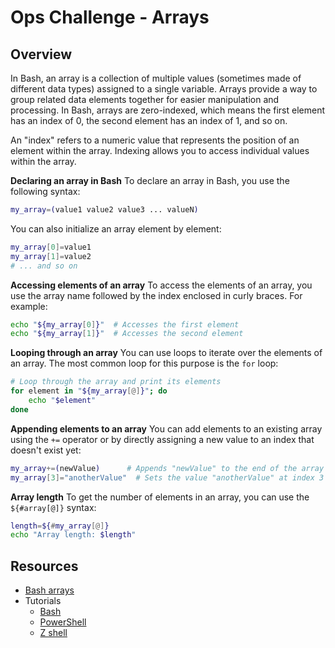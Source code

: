 # Ops Challenge - Arrays

## Overview

In Bash, an array is a collection of multiple values (sometimes made of different data types) assigned to a single variable. Arrays provide a way to group related data elements together for easier manipulation and processing. In Bash, arrays are zero-indexed, which means the first element has an index of 0, the second element has an index of 1, and so on.

An "index" refers to a numeric value that represents the position of an element within the array. Indexing allows you to access individual values within the array.

**Declaring an array in Bash**
To declare an array in Bash, you use the following syntax:

```bash
my_array=(value1 value2 value3 ... valueN)
```

You can also initialize an array element by element:

```bash
my_array[0]=value1
my_array[1]=value2
# ... and so on
```

**Accessing elements of an array**
To access the elements of an array, you use the array name followed by the index enclosed in curly braces. For example:

```bash
echo "${my_array[0]}"  # Accesses the first element
echo "${my_array[1]}"  # Accesses the second element
```

**Looping through an array**
You can use loops to iterate over the elements of an array. The most common loop for this purpose is the `for` loop:

```bash
# Loop through the array and print its elements
for element in "${my_array[@]}"; do
    echo "$element"
done
```

**Appending elements to an array**
You can add elements to an existing array using the `+=` operator or by directly assigning a new value to an index that doesn't exist yet:

```bash
my_array+=(newValue)      # Appends "newValue" to the end of the array
my_array[3]="anotherValue"  # Sets the value "anotherValue" at index 3
```

**Array length**
To get the number of elements in an array, you can use the `${#array[@]}` syntax:

```bash
length=${#my_array[@]}
echo "Array length: $length"
```

## Resources

- [Bash arrays](https://linuxhandbook.com/bash-arrays/)
- Tutorials
  - [Bash](demo/bash.md)
  - [PowerShell](demo/powershell.md)
  - [Z shell](demo/zsh.md)
